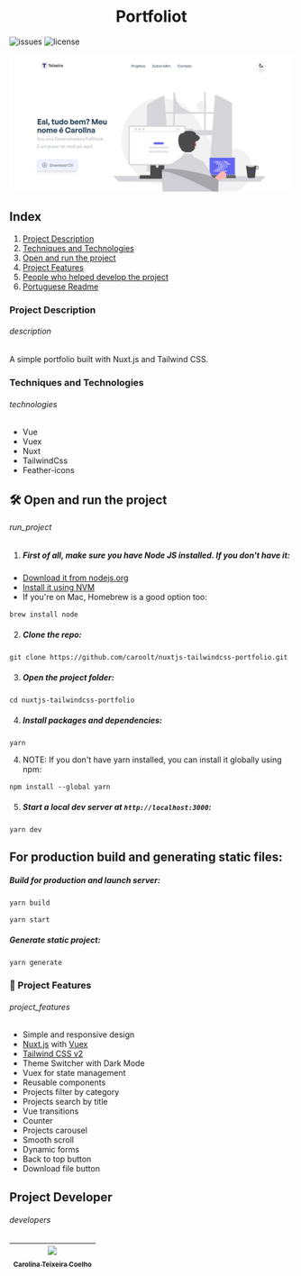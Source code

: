 

<h1 align="center">Portfoliot</h1>

![issues](https://img.shields.io/github/issues/caroolt/readmeExamples?color=red) ![license](https://img.shields.io/github/license/caroolt/readmeExamples)

<!-- Image that represents what the project does -->
![Image showing portfolio](./static/readme.png)

## Index
  1. [Project Description](#description)
  2. [Techniques and Technologies](#technologies)
  3. [Open and run the project](#run_project)
  4. [Project Features](#project_features)
  4. [People who helped develop the project](#developers)
  5. [Portuguese Readme](./README.md)

### Project Description
###### description
A simple portfolio built with Nuxt.js and Tailwind CSS.

### Techniques and Technologies
###### technologies
- Vue
- Vuex 
- Nuxt
- TailwindCss
- Feather-icons

## 🛠️ Open and run the project
###### run_project

1. ##### First of all, make sure you have Node JS installed. If you don't have it:

- [Download it from nodejs.org](https://nodejs.org)
- [Install it using NVM ](https://github.com/nvm-sh/nvm)
- If you're on Mac, Homebrew is a good option too:

```
brew install node
```

2. ##### Clone the repo:

```
git clone https://github.com/caroolt/nuxtjs-tailwindcss-portfolio.git
```

3. ##### Open the project folder:

```
cd nuxtjs-tailwindcss-portfolio
```

4. ##### Install packages and dependencies:

```
yarn
```

4. NOTE: If you don't have yarn installed, you can install it globally using npm:

```
npm install --global yarn
```

5. ##### Start a local dev server at `http://localhost:3000`:

```
yarn dev
```

## For production build and generating static files:

##### Build for production and launch server:

```
yarn build
```

```
yarn start
```

##### Generate static project:

```
yarn generate
```

### :hammer: Project Features
###### project_features
- Simple and responsive design
- [Nuxt.js](https://nuxtjs.org) with [Vuex](https://vuex.vuejs.org/)
- [Tailwind CSS v2](https://tailwindcss.com)
- Theme Switcher with Dark Mode
- Vuex for state management
- Reusable components
- Projects filter by category
- Projects search by title
- Vue transitions
- Counter
- Projects carousel
- Smooth scroll
- Dynamic forms
- Back to top button
- Download file button

## Project Developer
###### developers
| [<img src="https://avatars.githubusercontent.com/u/82682093?s=400&u=0a46c06b6a1ae04f7acf2f2162187b1a7e4d5d53&v=4" width=115><br><sub>Carolina Teixeira Coelho</sub>](https://github.com/caroolt) | 
| :---: |


